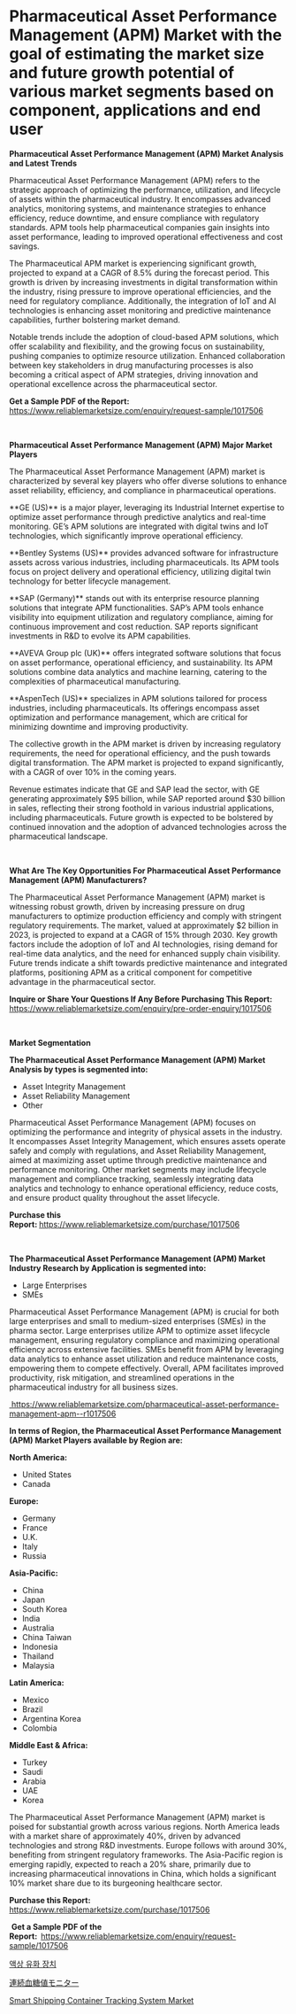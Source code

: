 <p><h1>Pharmaceutical Asset Performance Management (APM) Market with the goal of estimating the market size and future growth potential of various market segments based on component, applications and end user</h1></p><p><strong>Pharmaceutical Asset Performance Management (APM) Market Analysis and Latest Trends</strong></p>
<p><p>Pharmaceutical Asset Performance Management (APM) refers to the strategic approach of optimizing the performance, utilization, and lifecycle of assets within the pharmaceutical industry. It encompasses advanced analytics, monitoring systems, and maintenance strategies to enhance efficiency, reduce downtime, and ensure compliance with regulatory standards. APM tools help pharmaceutical companies gain insights into asset performance, leading to improved operational effectiveness and cost savings.</p><p>The Pharmaceutical APM market is experiencing significant growth, projected to expand at a CAGR of 8.5% during the forecast period. This growth is driven by increasing investments in digital transformation within the industry, rising pressure to improve operational efficiencies, and the need for regulatory compliance. Additionally, the integration of IoT and AI technologies is enhancing asset monitoring and predictive maintenance capabilities, further bolstering market demand. </p><p>Notable trends include the adoption of cloud-based APM solutions, which offer scalability and flexibility, and the growing focus on sustainability, pushing companies to optimize resource utilization. Enhanced collaboration between key stakeholders in drug manufacturing processes is also becoming a critical aspect of APM strategies, driving innovation and operational excellence across the pharmaceutical sector.</p></p>
<p><strong>Get a Sample PDF of the Report:&nbsp;</strong> <a href="https://www.reliablemarketsize.com/enquiry/request-sample/1017506?utm_campaign=1886&utm_medium=2&utm_source=Github&utm_content=ia&utm_term=15012025&utm_id=pharmaceutical-asset-performance-management-apm">https://www.reliablemarketsize.com/enquiry/request-sample/1017506</a></p>
<p>&nbsp;</p>
<p><strong>Pharmaceutical Asset Performance Management (APM) Major Market Players</strong></p>
<p><p>The Pharmaceutical Asset Performance Management (APM) market is characterized by several key players who offer diverse solutions to enhance asset reliability, efficiency, and compliance in pharmaceutical operations.</p><p>**GE (US)** is a major player, leveraging its Industrial Internet expertise to optimize asset performance through predictive analytics and real-time monitoring. GE’s APM solutions are integrated with digital twins and IoT technologies, which significantly improve operational efficiency.</p><p>**Bentley Systems (US)** provides advanced software for infrastructure assets across various industries, including pharmaceuticals. Its APM tools focus on project delivery and operational efficiency, utilizing digital twin technology for better lifecycle management.</p><p>**SAP (Germany)** stands out with its enterprise resource planning solutions that integrate APM functionalities. SAP’s APM tools enhance visibility into equipment utilization and regulatory compliance, aiming for continuous improvement and cost reduction. SAP reports significant investments in R&D to evolve its APM capabilities.</p><p>**AVEVA Group plc (UK)** offers integrated software solutions that focus on asset performance, operational efficiency, and sustainability. Its APM solutions combine data analytics and machine learning, catering to the complexities of pharmaceutical manufacturing.</p><p>**AspenTech (US)** specializes in APM solutions tailored for process industries, including pharmaceuticals. Its offerings encompass asset optimization and performance management, which are critical for minimizing downtime and improving productivity.</p><p>The collective growth in the APM market is driven by increasing regulatory requirements, the need for operational efficiency, and the push towards digital transformation. The APM market is projected to expand significantly, with a CAGR of over 10% in the coming years.</p><p>Revenue estimates indicate that GE and SAP lead the sector, with GE generating approximately $95 billion, while SAP reported around $30 billion in sales, reflecting their strong foothold in various industrial applications, including pharmaceuticals. Future growth is expected to be bolstered by continued innovation and the adoption of advanced technologies across the pharmaceutical landscape.</p></p>
<p>&nbsp;</p>
<p><strong>What Are The Key Opportunities For Pharmaceutical Asset Performance Management (APM) Manufacturers?</strong></p>
<p><p>The Pharmaceutical Asset Performance Management (APM) market is witnessing robust growth, driven by increasing pressure on drug manufacturers to optimize production efficiency and comply with stringent regulatory requirements. The market, valued at approximately $2 billion in 2023, is projected to expand at a CAGR of 15% through 2030. Key growth factors include the adoption of IoT and AI technologies, rising demand for real-time data analytics, and the need for enhanced supply chain visibility. Future trends indicate a shift towards predictive maintenance and integrated platforms, positioning APM as a critical component for competitive advantage in the pharmaceutical sector.</p></p>
<p><strong>Inquire or Share Your Questions If Any Before Purchasing This Report:</strong> <a href="https://www.reliablemarketsize.com/enquiry/pre-order-enquiry/1017506?utm_campaign=1886&utm_medium=2&utm_source=Github&utm_content=ia&utm_term=15012025&utm_id=pharmaceutical-asset-performance-management-apm">https://www.reliablemarketsize.com/enquiry/pre-order-enquiry/1017506</a></p>
<p>&nbsp;</p>
<p><strong>Market Segmentation</strong></p>
<p><strong>The Pharmaceutical Asset Performance Management (APM) Market Analysis by types is segmented into:</strong></p>
<p><ul><li>Asset Integrity Management</li><li>Asset Reliability Management</li><li>Other</li></ul></p>
<p><p>Pharmaceutical Asset Performance Management (APM) focuses on optimizing the performance and integrity of physical assets in the industry. It encompasses Asset Integrity Management, which ensures assets operate safely and comply with regulations, and Asset Reliability Management, aimed at maximizing asset uptime through predictive maintenance and performance monitoring. Other market segments may include lifecycle management and compliance tracking, seamlessly integrating data analytics and technology to enhance operational efficiency, reduce costs, and ensure product quality throughout the asset lifecycle.</p></p>
<p><strong>Purchase this Report:&nbsp;</strong><a href="https://www.reliablemarketsize.com/purchase/1017506?utm_campaign=1886&utm_medium=2&utm_source=Github&utm_content=ia&utm_term=15012025&utm_id=pharmaceutical-asset-performance-management-apm">https://www.reliablemarketsize.com/purchase/1017506</a></p>
<p>&nbsp;</p>
<p><strong>The Pharmaceutical Asset Performance Management (APM) Market Industry Research by Application is segmented into:</strong></p>
<p><ul><li>Large Enterprises</li><li>SMEs</li></ul></p>
<p><p>Pharmaceutical Asset Performance Management (APM) is crucial for both large enterprises and small to medium-sized enterprises (SMEs) in the pharma sector. Large enterprises utilize APM to optimize asset lifecycle management, ensuring regulatory compliance and maximizing operational efficiency across extensive facilities. SMEs benefit from APM by leveraging data analytics to enhance asset utilization and reduce maintenance costs, empowering them to compete effectively. Overall, APM facilitates improved productivity, risk mitigation, and streamlined operations in the pharmaceutical industry for all business sizes.</p></p>
<p><a href="https://www.reliablemarketsize.com/pharmaceutical-asset-performance-management-apm--r1017506?utm_campaign=1886&utm_medium=2&utm_source=Github&utm_content=ia&utm_term=15012025&utm_id=pharmaceutical-asset-performance-management-apm">&nbsp;https://www.reliablemarketsize.com/pharmaceutical-asset-performance-management-apm--r1017506</a></p>
<p><strong>In terms of Region, the Pharmaceutical Asset Performance Management (APM) Market Players available by Region are:</strong></p>
<p>
    <p> <strong> North America: </strong>
        <ul>
            <li>United States</li>
            <li>Canada</li>
        </ul>
        </p> 
    <p> <strong> Europe: </strong>
        <ul>
            <li>Germany</li>
            <li>France</li>
            <li>U.K.</li>
            <li>Italy</li>
            <li>Russia</li>
        </ul>
        </p> 
    <p> <strong> Asia-Pacific: </strong>
        <ul>
            <li>China</li>
            <li>Japan</li>
            <li>South Korea</li>
            <li>India</li>
            <li>Australia</li>
            <li>China Taiwan</li>
            <li>Indonesia</li>
            <li>Thailand</li>
            <li>Malaysia</li>
        </ul>
        </p> 
    <p> <strong> Latin America: </strong>
        <ul>
            <li>Mexico</li>
            <li>Brazil</li>
            <li>Argentina Korea</li>
            <li>Colombia</li>
        </ul>
        </p> 
    <p> <strong> Middle East & Africa: </strong>
        <ul>
            <li>Turkey</li>
            <li>Saudi</li>
            <li>Arabia</li>
            <li>UAE</li>
            <li>Korea</li>
        </ul>
    </p>
    </p>
<p><p>The Pharmaceutical Asset Performance Management (APM) market is poised for substantial growth across various regions. North America leads with a market share of approximately 40%, driven by advanced technologies and strong R&D investments. Europe follows with around 30%, benefiting from stringent regulatory frameworks. The Asia-Pacific region is emerging rapidly, expected to reach a 20% share, primarily due to increasing pharmaceutical innovations in China, which holds a significant 10% market share due to its burgeoning healthcare sector.</p></p>
<p><strong>Purchase this Report: </strong><a href="https://www.reliablemarketsize.com/purchase/1017506?utm_campaign=1886&utm_medium=2&utm_source=Github&utm_content=ia&utm_term=15012025&utm_id=pharmaceutical-asset-performance-management-apm">https://www.reliablemarketsize.com/purchase/1017506</a></p>
<p>&nbsp;<strong>Get a Sample PDF of the Report:&nbsp;&nbsp;</strong><a href="https://www.reliablemarketsize.com/enquiry/request-sample/1017506?utm_campaign=1886&utm_medium=2&utm_source=Github&utm_content=ia&utm_term=15012025&utm_id=pharmaceutical-asset-performance-management-apm">https://www.reliablemarketsize.com/enquiry/request-sample/1017506</a></p>
<p><strong></strong></p>
<p><p><a href="https://github.com/laholand/Market-Research-Report-List-6/blob/main/982244631168.md?utm_campaign=1886&utm_medium=2&utm_source=Github&utm_content=ia&utm_term=15012025&utm_id=pharmaceutical-asset-performance-management-apm">액상 유화 장치</a></p><p><a href="https://github.com/mohamedbakry57/Market-Research-Report-List-6/blob/main/201510130416.md?utm_campaign=1886&utm_medium=2&utm_source=Github&utm_content=ia&utm_term=15012025&utm_id=pharmaceutical-asset-performance-management-apm">連続血糖値モニター</a></p><p><a href="https://github.com/vimar16th/Market-Research-Report-List-7/blob/main/smart-shipping-container-tracking-system-market.md?utm_campaign=1886&utm_medium=2&utm_source=Github&utm_content=ia&utm_term=15012025&utm_id=pharmaceutical-asset-performance-management-apm">Smart Shipping Container Tracking System Market</a></p></p>